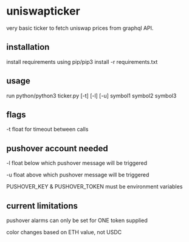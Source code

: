 # uniswapticker

very basic ticker to fetch uniswap prices from graphql API.

installation
-----------------------

install requirements using pip/pip3 install -r requirements.txt

usage
-----------------------

run python/python3 ticker.py [-t] [-l] [-u] symbol1 symbol2 symbol3

flags
-----------------------

-t float for timeout between calls

pushover account needed
-----------------------
-l float below which pushover message will be triggered

-u float above which pushover message will be triggered

PUSHOVER_KEY & PUSHOVER_TOKEN must be environment variables

current limitations
-----------------------
pushover alarms can only be set for ONE token supplied

color changes based on ETH value, not USDC
